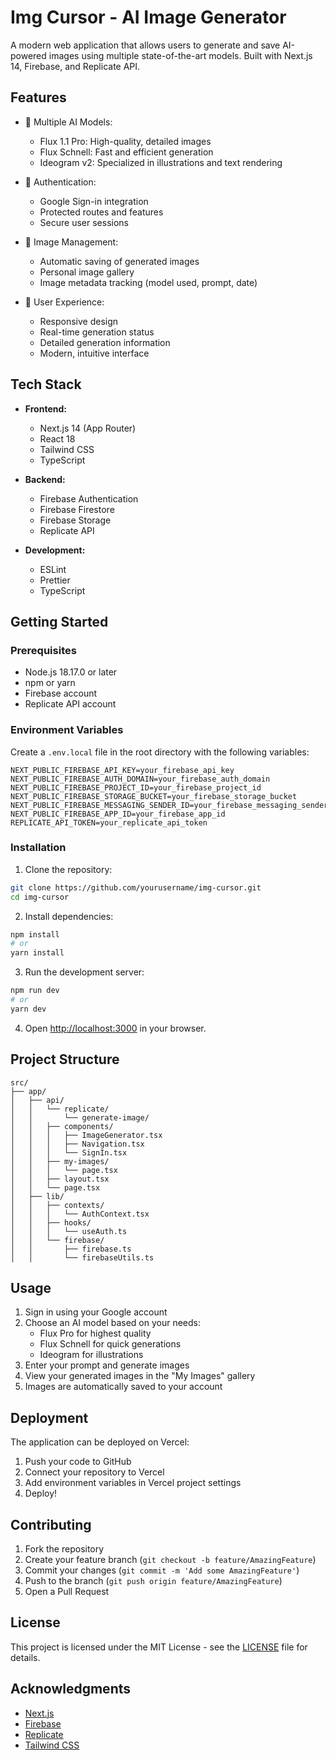 # Img Cursor - AI Image Generator

A modern web application that allows users to generate and save AI-powered images using multiple state-of-the-art models. Built with Next.js 14, Firebase, and Replicate API.

## Features

- 🎨 Multiple AI Models:
  - Flux 1.1 Pro: High-quality, detailed images
  - Flux Schnell: Fast and efficient generation
  - Ideogram v2: Specialized in illustrations and text rendering

- 🔐 Authentication:
  - Google Sign-in integration
  - Protected routes and features
  - Secure user sessions

- 💾 Image Management:
  - Automatic saving of generated images
  - Personal image gallery
  - Image metadata tracking (model used, prompt, date)

- 🎯 User Experience:
  - Responsive design
  - Real-time generation status
  - Detailed generation information
  - Modern, intuitive interface

## Tech Stack

- **Frontend:**
  - Next.js 14 (App Router)
  - React 18
  - Tailwind CSS
  - TypeScript

- **Backend:**
  - Firebase Authentication
  - Firebase Firestore
  - Firebase Storage
  - Replicate API

- **Development:**
  - ESLint
  - Prettier
  - TypeScript

## Getting Started

### Prerequisites

- Node.js 18.17.0 or later
- npm or yarn
- Firebase account
- Replicate API account

### Environment Variables

Create a `.env.local` file in the root directory with the following variables:

```env
NEXT_PUBLIC_FIREBASE_API_KEY=your_firebase_api_key
NEXT_PUBLIC_FIREBASE_AUTH_DOMAIN=your_firebase_auth_domain
NEXT_PUBLIC_FIREBASE_PROJECT_ID=your_firebase_project_id
NEXT_PUBLIC_FIREBASE_STORAGE_BUCKET=your_firebase_storage_bucket
NEXT_PUBLIC_FIREBASE_MESSAGING_SENDER_ID=your_firebase_messaging_sender_id
NEXT_PUBLIC_FIREBASE_APP_ID=your_firebase_app_id
REPLICATE_API_TOKEN=your_replicate_api_token
```

### Installation

1. Clone the repository:
```bash
git clone https://github.com/yourusername/img-cursor.git
cd img-cursor
```

2. Install dependencies:
```bash
npm install
# or
yarn install
```

3. Run the development server:
```bash
npm run dev
# or
yarn dev
```

4. Open [http://localhost:3000](http://localhost:3000) in your browser.

## Project Structure

```
src/
├── app/
│   ├── api/
│   │   └── replicate/
│   │       └── generate-image/
│   │   ├── components/
│   │   │   ├── ImageGenerator.tsx
│   │   │   ├── Navigation.tsx
│   │   │   └── SignIn.tsx
│   │   ├── my-images/
│   │   │   └── page.tsx
│   │   ├── layout.tsx
│   │   └── page.tsx
│   ├── lib/
│   │   ├── contexts/
│   │   │   └── AuthContext.tsx
│   │   ├── hooks/
│   │   │   └── useAuth.ts
│   │   └── firebase/
│   │       ├── firebase.ts
│   │       └── firebaseUtils.ts
```

## Usage

1. Sign in using your Google account
2. Choose an AI model based on your needs:
   - Flux Pro for highest quality
   - Flux Schnell for quick generations
   - Ideogram for illustrations
3. Enter your prompt and generate images
4. View your generated images in the "My Images" gallery
5. Images are automatically saved to your account

## Deployment

The application can be deployed on Vercel:

1. Push your code to GitHub
2. Connect your repository to Vercel
3. Add environment variables in Vercel project settings
4. Deploy!

## Contributing

1. Fork the repository
2. Create your feature branch (`git checkout -b feature/AmazingFeature`)
3. Commit your changes (`git commit -m 'Add some AmazingFeature'`)
4. Push to the branch (`git push origin feature/AmazingFeature`)
5. Open a Pull Request

## License

This project is licensed under the MIT License - see the [LICENSE](LICENSE) file for details.

## Acknowledgments

- [Next.js](https://nextjs.org/)
- [Firebase](https://firebase.google.com/)
- [Replicate](https://replicate.com/)
- [Tailwind CSS](https://tailwindcss.com/)